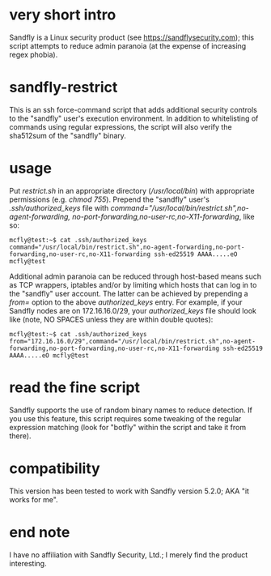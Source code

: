 # very short intro
Sandfly is a Linux security product (see https://sandflysecurity.com); this script attempts to reduce admin paranoia (at the expense of increasing regex phobia).

# sandfly-restrict
This is an ssh force-command script that adds additional security controls to the "sandfly" user's execution environment. In addition to whitelisting of commands using regular expressions, the script will also verify the sha512sum of the "sandfly" binary.

# usage
Put _restrict.sh_ in an appropriate directory (_/usr/local/bin_) with appropriate permissions (e.g. _chmod 755_). 
Prepend the "sandfly" user's _.ssh/authorized_keys_ file with _command="/usr/local/bin/restrict.sh",no-agent-forwarding,
no-port-forwarding,no-user-rc,no-X11-forwarding_, like so:
```
mcfly@test:~$ cat .ssh/authorized_keys
command="/usr/local/bin/restrict.sh",no-agent-forwarding,no-port-forwarding,no-user-rc,no-X11-forwarding ssh-ed25519 AAAA.....eO mcfly@test
```
Additional admin paranoia can be reduced through host-based means such as TCP wrappers, iptables and/or by limiting which hosts that can log in to the "sandfly" user account. The latter can be achieved by prepending a _from=_ option to the above _authorized_keys_ entry. For example, if your Sandfly nodes are on 172.16.16.0/29, your _authorized_keys_ file should look like (note, NO SPACES unless they are within double quotes):
```
mcfly@test:~$ cat .ssh/authorized_keys
from="172.16.16.0/29",command="/usr/local/bin/restrict.sh",no-agent-forwarding,no-port-forwarding,no-user-rc,no-X11-forwarding ssh-ed25519 AAAA.....eO mcfly@test
```

# read the fine script
Sandfly supports the use of random binary names to reduce detection. If you use this feature, this script requires some tweaking of the regular expression matching (look for "botfly" within the script and take it from there). 

# compatibility
This version has been tested to work with Sandfly version 5.2.0; AKA "it works for me". 

# end note
I have no affiliation with Sandfly Security, Ltd.; I merely find the product interesting.
